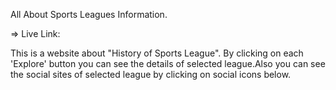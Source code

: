 All About Sports Leagues Information.

=> Live Link: 

This is a website about "History of Sports League". By clicking on each 'Explore' button you can see the details of selected league.Also you can see the social sites of selected league by clicking on social icons below.